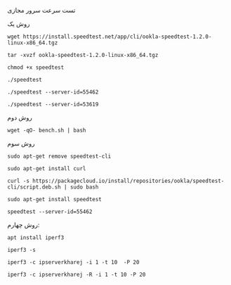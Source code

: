 تست سرعت سرور مجازی


روش یک



````
wget https://install.speedtest.net/app/cli/ookla-speedtest-1.2.0-linux-x86_64.tgz
````

````
tar -xvzf ookla-speedtest-1.2.0-linux-x86_64.tgz
````

````
chmod +x speedtest
````

````
./speedtest
````

````
./speedtest --server-id=55462
````
````
./speedtest --server-id=53619
````
روش دوم

````
wget -qO- bench.sh | bash
````


روش سوم

````
sudo apt-get remove speedtest-cli
````

````
sudo apt-get install curl
````

````
curl -s https://packagecloud.io/install/repositories/ookla/speedtest-cli/script.deb.sh | sudo bash
````

````
sudo apt-get install speedtest
````

````
speedtest --server-id=55462
````


روش چهارم:

````
apt install iperf3
````

````
iperf3 -s
````

````
iperf3 -c ipserverkharej -i 1 -t 10  -P 20
````


````
iperf3 -c ipserverkharej -R -i 1 -t 10 -P 20
````

